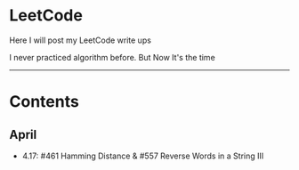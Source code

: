 # LeetCode

Here I will post my LeetCode write ups

I never practiced algorithm before. But Now It's the time

---

# Contents

## April

* 4.17: #461 Hamming Distance & #557 Reverse Words in a String III